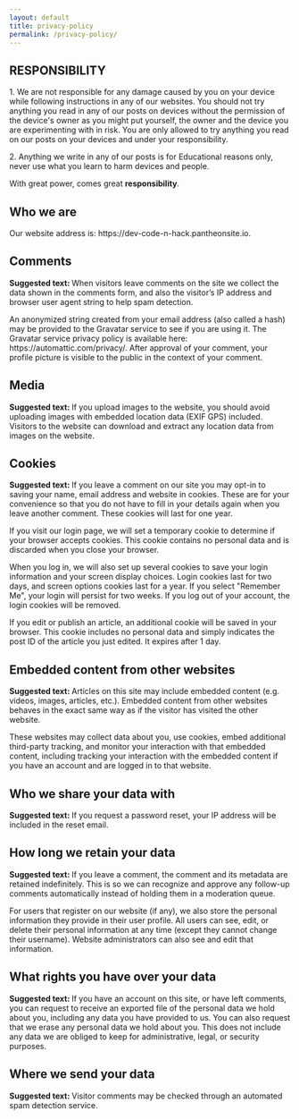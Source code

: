 ```yaml
---
layout: default
title: privacy-policy
permalink: /privacy-policy/
---
```


<h2>RESPONSIBILITY</h2>
<p><!-- /wp:heading --></p>
<p><!-- wp:paragraph --></p>
<p>1. We are not responsible for any damage caused by you on your device while following instructions in any of our websites. You should not try anything you read in any of our posts on devices without the permission of the device's owner as you might put yourself, the owner and the device you are experimenting with in risk. You are only allowed to try anything you read on our posts on your devices and under your responsibility. </p>
<p><!-- /wp:paragraph --></p>
<p><!-- wp:paragraph --></p>
<p>2. Anything we write in any of our posts is for Educational reasons only, never use what you learn to harm devices and people.</p>
<p><!-- /wp:paragraph --></p>
<p><!-- wp:paragraph --></p>
<p>With great power, comes great <strong>responsibility</strong>.</p>
<p><!-- /wp:paragraph --></p>
<p><!-- wp:heading --></p>
<h2>Who we are</h2>
<p><!-- /wp:heading --></p>
<p><!-- wp:paragraph --></p>
<p>Our website address is: https://dev-code-n-hack.pantheonsite.io.</p>
<p><!-- /wp:paragraph --></p>
<p><!-- wp:heading --></p>
<h2>Comments</h2>
<p><!-- /wp:heading --></p>
<p><!-- wp:paragraph --></p>
<p><strong class="privacy-policy-tutorial">Suggested text: </strong>When visitors leave comments on the site we collect the data shown in the comments form, and also the visitor’s IP address and browser user agent string to help spam detection.</p>
<p><!-- /wp:paragraph --></p>
<p><!-- wp:paragraph --></p>
<p>An anonymized string created from your email address (also called a hash) may be provided to the Gravatar service to see if you are using it. The Gravatar service privacy policy is available here: https://automattic.com/privacy/. After approval of your comment, your profile picture is visible to the public in the context of your comment.</p>
<p><!-- /wp:paragraph --></p>
<p><!-- wp:heading --></p>
<h2>Media</h2>
<p><!-- /wp:heading --></p>
<p><!-- wp:paragraph --></p>
<p><strong class="privacy-policy-tutorial">Suggested text: </strong>If you upload images to the website, you should avoid uploading images with embedded location data (EXIF GPS) included. Visitors to the website can download and extract any location data from images on the website.</p>
<p><!-- /wp:paragraph --></p>
<p><!-- wp:heading --></p>
<h2>Cookies</h2>
<p><!-- /wp:heading --></p>
<p><!-- wp:paragraph --></p>
<p><strong class="privacy-policy-tutorial">Suggested text: </strong>If you leave a comment on our site you may opt-in to saving your name, email address and website in cookies. These are for your convenience so that you do not have to fill in your details again when you leave another comment. These cookies will last for one year.</p>
<p><!-- /wp:paragraph --></p>
<p><!-- wp:paragraph --></p>
<p>If you visit our login page, we will set a temporary cookie to determine if your browser accepts cookies. This cookie contains no personal data and is discarded when you close your browser.</p>
<p><!-- /wp:paragraph --></p>
<p><!-- wp:paragraph --></p>
<p>When you log in, we will also set up several cookies to save your login information and your screen display choices. Login cookies last for two days, and screen options cookies last for a year. If you select "Remember Me", your login will persist for two weeks. If you log out of your account, the login cookies will be removed.</p>
<p><!-- /wp:paragraph --></p>
<p><!-- wp:paragraph --></p>
<p>If you edit or publish an article, an additional cookie will be saved in your browser. This cookie includes no personal data and simply indicates the post ID of the article you just edited. It expires after 1 day.</p>
<p><!-- /wp:paragraph --></p>
<p><!-- wp:heading --></p>
<h2>Embedded content from other websites</h2>
<p><!-- /wp:heading --></p>
<p><!-- wp:paragraph --></p>
<p><strong class="privacy-policy-tutorial">Suggested text: </strong>Articles on this site may include embedded content (e.g. videos, images, articles, etc.). Embedded content from other websites behaves in the exact same way as if the visitor has visited the other website.</p>
<p><!-- /wp:paragraph --></p>
<p><!-- wp:paragraph --></p>
<p>These websites may collect data about you, use cookies, embed additional third-party tracking, and monitor your interaction with that embedded content, including tracking your interaction with the embedded content if you have an account and are logged in to that website.</p>
<p><!-- /wp:paragraph --></p>
<p><!-- wp:heading --></p>
<h2>Who we share your data with</h2>
<p><!-- /wp:heading --></p>
<p><!-- wp:paragraph --></p>
<p><strong class="privacy-policy-tutorial">Suggested text: </strong>If you request a password reset, your IP address will be included in the reset email.</p>
<p><!-- /wp:paragraph --></p>
<p><!-- wp:heading --></p>
<h2>How long we retain your data</h2>
<p><!-- /wp:heading --></p>
<p><!-- wp:paragraph --></p>
<p><strong class="privacy-policy-tutorial">Suggested text: </strong>If you leave a comment, the comment and its metadata are retained indefinitely. This is so we can recognize and approve any follow-up comments automatically instead of holding them in a moderation queue.</p>
<p><!-- /wp:paragraph --></p>
<p><!-- wp:paragraph --></p>
<p>For users that register on our website (if any), we also store the personal information they provide in their user profile. All users can see, edit, or delete their personal information at any time (except they cannot change their username). Website administrators can also see and edit that information.</p>
<p><!-- /wp:paragraph --></p>
<p><!-- wp:heading --></p>
<h2>What rights you have over your data</h2>
<p><!-- /wp:heading --></p>
<p><!-- wp:paragraph --></p>
<p><strong class="privacy-policy-tutorial">Suggested text: </strong>If you have an account on this site, or have left comments, you can request to receive an exported file of the personal data we hold about you, including any data you have provided to us. You can also request that we erase any personal data we hold about you. This does not include any data we are obliged to keep for administrative, legal, or security purposes.</p>
<p><!-- /wp:paragraph --></p>
<p><!-- wp:heading --></p>
<h2>Where we send your data</h2>
<p><!-- /wp:heading --></p>
<p><!-- wp:paragraph --></p>
<p><strong class="privacy-policy-tutorial">Suggested text: </strong>Visitor comments may be checked through an automated spam detection service.</p>
<p><!-- /wp:paragraph --><br />